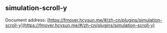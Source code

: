 ## simulation-scroll-y

Document address: [https://fmover.hcysun.me/#/zh-cn/plugins/simulation-scroll-y](https://fmover.hcysun.me/#/zh-cn/plugins/simulation-scroll-y)